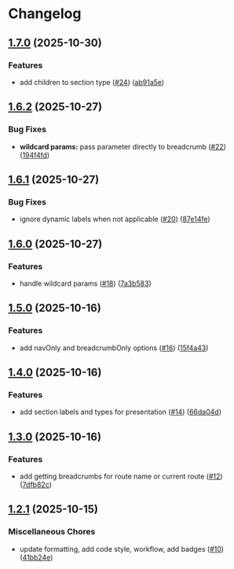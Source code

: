 # Changelog

## [1.7.0](https://github.com/sysmatter/laravel-navigation/compare/v1.6.2...v1.7.0) (2025-10-30)


### Features

* add children to section type ([#24](https://github.com/sysmatter/laravel-navigation/issues/24)) ([ab91a5e](https://github.com/sysmatter/laravel-navigation/commit/ab91a5ed2b11a245aa6e9e11b33a6ce9bf63d8eb))

## [1.6.2](https://github.com/sysmatter/laravel-navigation/compare/v1.6.1...v1.6.2) (2025-10-27)


### Bug Fixes

* **wildcard params:** pass parameter directly to breadcrumb ([#22](https://github.com/sysmatter/laravel-navigation/issues/22)) ([194f4fd](https://github.com/sysmatter/laravel-navigation/commit/194f4fdf5e1ad097aa2fe445f0db1a2b517d2c5b))

## [1.6.1](https://github.com/sysmatter/laravel-navigation/compare/v1.6.0...v1.6.1) (2025-10-27)


### Bug Fixes

* ignore dynamic labels when not applicable ([#20](https://github.com/sysmatter/laravel-navigation/issues/20)) ([87e14fe](https://github.com/sysmatter/laravel-navigation/commit/87e14fe080749ce3a00d540101ec6e3eda1b9ef4))

## [1.6.0](https://github.com/sysmatter/laravel-navigation/compare/v1.5.0...v1.6.0) (2025-10-27)


### Features

* handle wildcard params ([#18](https://github.com/sysmatter/laravel-navigation/issues/18)) ([7a3b583](https://github.com/sysmatter/laravel-navigation/commit/7a3b5831fa46cacc8745866eb87d33d7887de881))

## [1.5.0](https://github.com/sysmatter/laravel-navigation/compare/v1.4.0...v1.5.0) (2025-10-16)


### Features

* add navOnly and breadcrumbOnly options ([#16](https://github.com/sysmatter/laravel-navigation/issues/16)) ([15f4a43](https://github.com/sysmatter/laravel-navigation/commit/15f4a43e5109f0a8ae5e00353ff895c680e3f139))

## [1.4.0](https://github.com/sysmatter/laravel-navigation/compare/v1.3.0...v1.4.0) (2025-10-16)

### Features

* add section labels and types for
  presentation ([#14](https://github.com/sysmatter/laravel-navigation/issues/14)) ([66da04d](https://github.com/sysmatter/laravel-navigation/commit/66da04d01c9459f90cca66cd107a126f886caa95))

## [1.3.0](https://github.com/sysmatter/laravel-navigation/compare/v1.2.1...v1.3.0) (2025-10-16)

### Features

* add getting breadcrumbs for route name or current
  route ([#12](https://github.com/sysmatter/laravel-navigation/issues/12)) ([7dfb82c](https://github.com/sysmatter/laravel-navigation/commit/7dfb82c657860aef8d45ec0aa91537dd283073e0))

## [1.2.1](https://github.com/sysmatter/laravel-navigation/compare/v1.2.0...v1.2.1) (2025-10-15)

### Miscellaneous Chores

* update formatting, add code style, workflow, add
  badges ([#10](https://github.com/sysmatter/laravel-navigation/issues/10)) ([41bb24e](https://github.com/sysmatter/laravel-navigation/commit/41bb24e2e7a624bc4c1bcc9f4e81046ccc2e1ee5))
